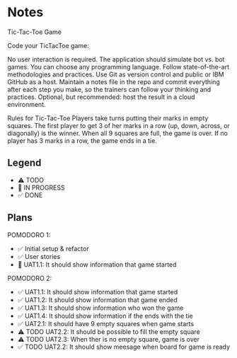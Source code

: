 # Notes

Tic-Tac-Toe Game

Code your TicTacToe game:

No user interaction is required.
The application should simulate bot vs. bot games.
You can choose any programming language.
Follow state-of-the-art methodologies and practices.
Use Git as version control and public or IBM GitHub as a host.
Maintain a notes file in the repo and commit everything after each step you make, so the trainers can follow your thinking and practices.
Optional, but recommended: host the result in a cloud environment.

Rules for Tic-Tac-Toe
Players take turns putting their marks in empty squares. The first player to get 3 of her marks in a row (up, down, across, or diagonally) is the winner. When all 9 squares are full, the game is over. If no player has 3 marks in a row, the game ends in a tie.

## Legend
- ⚠ TODO
- 🚧 IN PROGRESS
- ✅ DONE

## Plans

POMODORO 1:
- ✅ Initial setup & refactor
- ✅ User stories
- 🚧 UAT1.1: It should show information that game started

POMODORO 2:
- ✅ UAT1.1: It should show information that game started
- ✅ UAT1.2: It should show information that game ended
- ✅ UAT1.3: It should show information who won the game
- ✅ UAT1.4: It should show information if the ends with the tie
- ✅ UAT2.1: It should have 9 empty squares when game starts
- ⚠ TODO UAT2.2: It should be possible to fill the empty square
- ⚠ TODO UAT2.3: When ther is no empty square, game is over
- ✅ TODO UAT2.2: It should show meesage when board for game is ready
